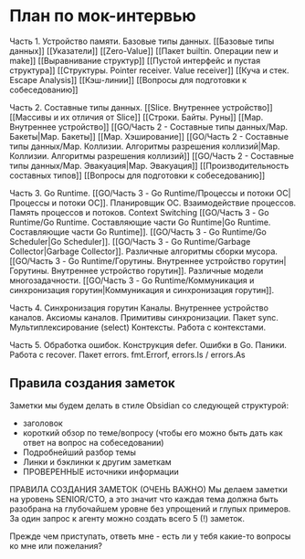 # План по мок-интервью

Часть 1. Устройство памяти. Базовые типы данных.
[[Базовые типы данных]] [[Указатели]] [[Zero-Value]]
[[Пакет builtin. Операции new и make]] [[Выравнивание структур]]
[[Пустой интерфейс и пустая структура]]
[[Структуры. Pointer receiver. Value receiver]]
[[Куча и стек. Escape Analysis]] [[Кэш-линии]]
[[Вопросы для подготовки к собеседованию]]

Часть 2. Составные типы данных.
[[Slice. Внутреннее устройство]] [[Массивы и их отличия от Slice]]
[[Строки. Байты. Руны]]
[[Map. Внутреннее устройство]]
[[GO/Часть 2 - Составные типы данных/Map. Бакеты|Map. Бакеты]]
[[Map. Хэширование]]
[[GO/Часть 2 - Составные типы данных/Map. Коллизии. Алгоритмы разрешения коллизий|Map. Коллизии. Алгоритмы разрешения коллизий]]
[[GO/Часть 2 - Составные типы данных/Map. Эвакуация|Map. Эвакуация]]
[[Производительность составных типов]]
[[Вопросы для подготовки к собеседованию]]

Часть 3. Go Runtime.
[[GO/Часть 3 - Go Runtime/Процессы и потоки ОС|Процессы и потоки ОС]]. Планировщик ОС. Взаимодействие процессов. Память процессов и потоков. Context Switching
[[GO/Часть 3 - Go Runtime/Go Runtime. Составляющие части Go Runtime|Go Runtime. Составляющие части Go Runtime]].
[[GO/Часть 3 - Go Runtime/Go Scheduler|Go Scheduler]]. [[GO/Часть 3 - Go Runtime/Garbage Collector|Garbage Collector]]. Различные алгоритмы сборки мусора.
[[GO/Часть 3 - Go Runtime/Горутины. Внутреннее устройство горутин|Горутины. Внутреннее устройство горутин]]. Различные модели многозадачности.
[[GO/Часть 3 - Go Runtime/Коммуникация и синхронизация горутин|Коммуникация и синхронизация горутин]].

Часть 4. Синхронизация горутин
Каналы. Внутреннее устройство каналов. Аксиомы каналов.
Примитивы синхронизации. Пакет sync. Мультиплексирование (select)
Контексты. Работа с контекстами.

Часть 5. Обработка ошибок.
Конструкция defer.
Ошибки в Go. Паники. Работа с recover.
Пакет errors. fmt.Errorf, errors.Is / errors.As

## Правила создания заметок

Заметки мы будем делать в стиле Obsidian со следующей структурой:

- заголовок
- короткий обзор по теме/вопросу (чтобы его можно быть дать как ответ на вопрос на собеседовании)
- Подробнейший разбор темы
- Линки и бэклинки к другим заметкам
- ПРОВЕРЕННЫЕ источники информации

ПРАВИЛА СОЗДАНИЯ ЗАМЕТОК (ОЧЕНЬ ВАЖНО)
Мы делаем заметки на уровень SENIOR/CTO, а это значит что каждая тема должна быть разобрана на глубочайшем уровне без упрощений и глупых примеров.
За один запрос к агенту можно создать всего 5 (!) заметок.

Прежде чем приступать, ответь мне - есть ли у тебя какие-то вопросы ко мне или пожелания?
